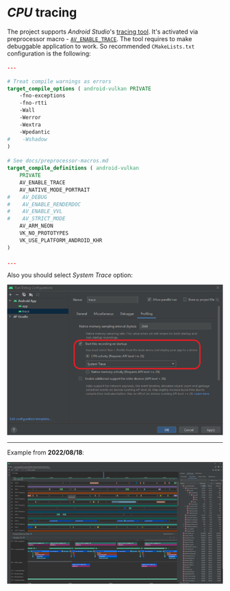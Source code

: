 # _CPU_ tracing

The project supports _Android Studio_'s [tracing tool](https://developer.android.com/topic/performance/tracing). It's activated via preprocessor macro - [`AV_ENABLE_TRACE`](preprocessor-macros.md#macro-av-enable-trace). The tool requires to make debuggable application to work. So recommended `CMakeLists.txt` configuration is the following:

```cmake
...

# Treat compile warnings as errors
target_compile_options ( android-vulkan PRIVATE
    -fno-exceptions
    -fno-rtti
    -Wall
    -Werror
    -Wextra
    -Wpedantic
#    -Wshadow
)

# See docs/preprocessor-macros.md
target_compile_definitions ( android-vulkan
    PRIVATE
    AV_ENABLE_TRACE
    AV_NATIVE_MODE_PORTRAIT
#    AV_DEBUG
#    AV_ENABLE_RENDERDOC
#    AV_ENABLE_VVL
#    AV_STRICT_MODE
    AV_ARM_NEON
    VK_NO_PROTOTYPES
    VK_USE_PLATFORM_ANDROID_KHR
)

...
```

Also you should select _System Trace_ option:

<img src="./images/tracing-settings.png"/>

---

Example from **2022/08/18**:

<img src="./images/tracing-preview.png"/>
